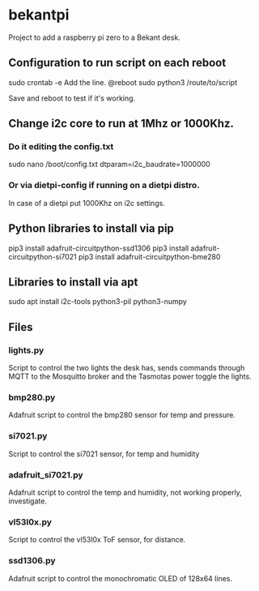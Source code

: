 # bekantpi
Project to add a raspberry pi zero to a Bekant desk.

## Configuration to run script on each reboot
sudo crontab -e
Add the line.
@reboot sudo python3 /route/to/script

Save and reboot to test if it's working.


## Change i2c core to run at 1Mhz or 1000Khz.
### Do it editing the config.txt
sudo nano /boot/config.txt
dtparam=i2c_baudrate=1000000

### Or via dietpi-config if running on a dietpi distro.
In case of a dietpi put 1000Khz on i2c settings.

## Python libraries to install via pip
pip3 install adafruit-circuitpython-ssd1306
pip3 install adafruit-circuitpython-si7021
pip3 install adafruit-circuitpython-bme280

## Libraries to install via apt 
sudo apt install i2c-tools python3-pil python3-numpy

## Files
### lights.py
Script to control the two lights the desk has, sends commands through MQTT to the Mosquitto broker and the Tasmotas power toggle the lights.
### bmp280.py
Adafruit script to control the bmp280 sensor for temp and pressure.
### si7021.py
Script to control the si7021 sensor, for temp and humidity
### adafruit_si7021.py
Adafruit script to control the temp and humidity, not working properly, investigate.
### vl53l0x.py
Script to control the vl53l0x ToF sensor, for distance.
### ssd1306.py
Adafruit script to control the monochromatic OLED of 128x64 lines.

